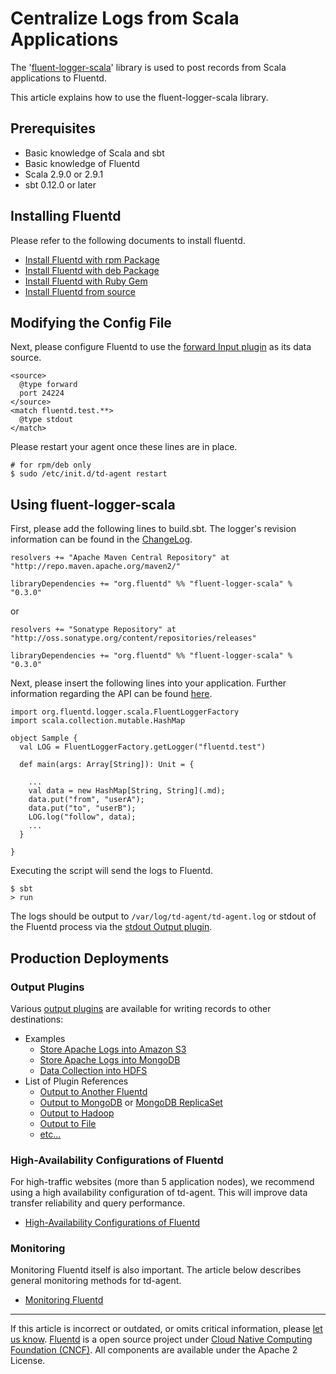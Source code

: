 Centralize Logs from Scala Applications
=======================================

The '[fluent-logger-scala](http://github.com/oza/fluent-logger-scala)'
library is used to post records from Scala applications to Fluentd.

This article explains how to use the fluent-logger-scala library.


Prerequisites
-------------

-   Basic knowledge of Scala and sbt
-   Basic knowledge of Fluentd
-   Scala 2.9.0 or 2.9.1
-   sbt 0.12.0 or later

Installing Fluentd
------------------

Please refer to the following documents to install fluentd.

-   [Install Fluentd with rpm Package](install-by-rpm.md)
-   [Install Fluentd with deb Package](install-by-deb.md)
-   [Install Fluentd with Ruby Gem](install-by-gem.md)
-   [Install Fluentd from source](install-from-source.md)

Modifying the Config File
-------------------------

Next, please configure Fluentd to use the [forward Input
plugin](in_forward) as its data source.

``` {.CodeRay}
<source>
  @type forward
  port 24224
</source>
<match fluentd.test.**>
  @type stdout
</match>
```

Please restart your agent once these lines are in place.

``` {.CodeRay}
# for rpm/deb only
$ sudo /etc/init.d/td-agent restart
```

Using fluent-logger-scala
-------------------------

First, please add the following lines to build.sbt. The logger's
revision information can be found in the
[ChangeLog](https://github.com/oza/fluent-logger-scala/blob/master/ChangeLog).

``` {.CodeRay}
resolvers += "Apache Maven Central Repository" at "http://repo.maven.apache.org/maven2/"

libraryDependencies += "org.fluentd" %% "fluent-logger-scala" % "0.3.0"
```

or

``` {.CodeRay}
resolvers += "Sonatype Repository" at "http://oss.sonatype.org/content/repositories/releases"

libraryDependencies += "org.fluentd" %% "fluent-logger-scala" % "0.3.0"
```

Next, please insert the following lines into your application. Further
information regarding the API can be found
[here](https://github.com/oza/fluent-logger-scala).

``` {.CodeRay}
import org.fluentd.logger.scala.FluentLoggerFactory
import scala.collection.mutable.HashMap

object Sample {
  val LOG = FluentLoggerFactory.getLogger("fluentd.test")

  def main(args: Array[String]): Unit = {

    ...
    val data = new HashMap[String, String](.md);
    data.put("from", "userA");
    data.put("to", "userB");
    LOG.log("follow", data);
    ...
  }

}
```

Executing the script will send the logs to Fluentd.

``` {.CodeRay}
$ sbt
> run
```

The logs should be output to `/var/log/td-agent/td-agent.log` or stdout
of the Fluentd process via the [stdout Output plugin](/articles/out_stdout.md).

Production Deployments
----------------------

### Output Plugins

Various [output plugins](output-plugin-overview.md) are available for
writing records to other destinations:

-   Examples
    -   [Store Apache Logs into Amazon S3](/articles/apache-to-s3.md)
    -   [Store Apache Logs into MongoDB](apache-to-mongodb.md)
    -   [Data Collection into HDFS](http-to-hdfs.md)
-   List of Plugin References
    -   [Output to Another Fluentd](/articles/out_forward.md)
    -   [Output to MongoDB](/articles/out_mongo.md) or [MongoDB ReplicaSet](/articles/out_mongo_replset.md)
    -   [Output to Hadoop](/articles/out_webhdfs.md)
    -   [Output to File](/articles/out_file.md)
    -   [etc...](http://fluentd.org/plugin/)

### High-Availability Configurations of Fluentd

For high-traffic websites (more than 5 application nodes), we recommend
using a high availability configuration of td-agent. This will improve
data transfer reliability and query performance.

-   [High-Availability Configurations of Fluentd](high-availability.md)

### Monitoring

Monitoring Fluentd itself is also important. The article below describes
general monitoring methods for td-agent.

-   [Monitoring Fluentd](monitoring.md)


------------------------------------------------------------------------

If this article is incorrect or outdated, or omits critical information,
please [let us know](https://github.com/fluent/fluentd-docs/issues?state=open).
[Fluentd](http://www.fluentd.org/) is a open source project under [Cloud
Native Computing Foundation (CNCF)](https://cncf.io/). All components
are available under the Apache 2 License.
